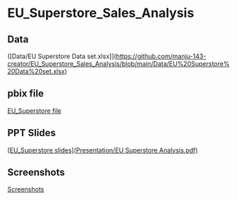 # EU_Superstore_Sales_Analysis
 ## Data
 ([Data/EU Superstore Data set.xlsx]](https://github.com/manju-143-creator/EU_Superstore_Sales_Analysis/blob/main/Data/EU%20Superstore%20Data%20set.xlsx)
 ## pbix file
 [EU_Superstore file](PowerBI_File/EU_Superstore.pbix)
 ## PPT Slides
 [[EU_Superstore slides](Presentation/EU Superstore Analysis.pdf)](https://github.com/manju-143-creator/EU_Superstore_Sales_Analysis/blob/main/Presentation/EU%20Superstore%20Analysis.pdf)
 ## Screenshots
 [Screenshots](Screenshots)
